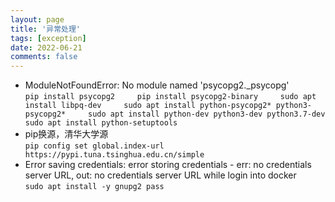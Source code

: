 ```yaml
---
layout: page
title: '异常处理'
tags: [exception]
date: 2022-06-21
comments: false
---
```


* ModuleNotFoundError: No module named 'psycopg2._psycopg'    
`pip install psycopg2    
pip install psycopg2-binary    
sudo apt install libpq-dev    
sudo apt install python-psycopg2* python3-psycopg2*    
sudo apt install python-dev python3-dev python3.7-dev    
sudo apt install python-setuptools  `  
* pip换源，清华大学源    
`pip config set global.index-url https://pypi.tuna.tsinghua.edu.cn/simple    `
* Error saving credentials: error storing credentials - err: no credentials server URL, out: no credentials server URL while login into docker    
`sudo apt install -y gnupg2 pass`  

